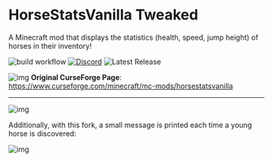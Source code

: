 # HorseStatsVanilla Tweaked
A Minecraft mod that displays the statistics (health, speed, jump height) of horses in their inventory!

![build workflow](https://github.com/d4rkm0nkey/HorseStatsVanilla/actions/workflows/build.yml/badge.svg)
<a href="https://discord.gg/d9cwBkwbe6" rel="some text">![Discord](https://img.shields.io/discord/823189930221240390)</a>
![Latest Release](https://img.shields.io/github/v/release/NotGeri/HorseStatsVanilla?include_prereleases)

![img](https://i.geri.dev/OA0j9xHkUPpF.png) **Original CurseForge Page**: https://www.curseforge.com/minecraft/mc-mods/horsestatsvanilla

---

![img](docs/gui.gif)

Additionally, with this fork, a small message is printed each time a young horse is discovered: 

![img](docs/message.gif)
